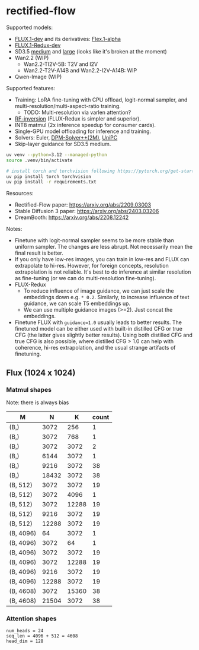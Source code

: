 # rectified-flow

Supported models:

- [FLUX.1-dev](https://huggingface.co/black-forest-labs/FLUX.1-dev) and its derivatives: [Flex.1-alpha](https://huggingface.co/ostris/Flex.1-alpha)
- [FLUX.1-Redux-dev](https://huggingface.co/black-forest-labs/FLUX.1-Redux-dev)
- SD3.5 [medium](https://huggingface.co/stabilityai/stable-diffusion-3.5-medium) and [large](https://huggingface.co/stabilityai/stable-diffusion-3.5-large) (looks like it's broken at the moment)
- Wan2.2 (WIP)
  - Wan2.2-TI2V-5B: T2V and I2V
  - Wan2.2-T2V-A14B and Wan2.2-I2V-A14B: WIP
- Qwen-Image (WIP)

Supported features:

- Training: LoRA fine-tuning with CPU offload, logit-normal sampler, and multi-resolution/multi-aspect-ratio training.
  - TODO: Multi-resolution via varlen attention?
- [RF-inversion](https://arxiv.org/abs/2410.10792) (FLUX-Redux is simpler and superior).
- INT8 matmul (2x inference speedup for consumer cards).
- Single-GPU model offloading for inference and training.
- Solvers: Euler, [DPM-Solver++(2M)](https://arxiv.org/abs/2211.01095), [UniPC](https://arxiv.org/abs/2302.04867)
- Skip-layer guidance for SD3.5 medium.

```bash
uv venv --python=3.12 --managed-python
source .venv/bin/activate

# install torch and torchvision following https://pytorch.org/get-started/locally/
uv pip install torch torchvision
uv pip install -r requirements.txt
```

Resources:

- Rectified-Flow paper: https://arxiv.org/abs/2209.03003
- Stable Diffusion 3 paper: https://arxiv.org/abs/2403.03206
- DreamBooth: https://arxiv.org/abs/2208.12242

Notes:

- Finetune with logit-normal sampler seems to be more stable than uniform sampler. The changes are less abrupt. Not necessarily mean the final result is better.
- If you only have low-res images, you can train in low-res and FLUX can extrapolate to hi-res. However, for foreign concepts, resolution extrapolation is not reliable. It's best to do inference at similar resolution as fine-tuning (or we can do multi-resolution fine-tuning).
- FLUX-Redux
  - To reduce influence of image guidance, we can just scale the embeddings down e.g. `* 0.2`. Similarly, to increase influence of text guidance, we can scale T5 embeddings up.
  - We can use multiple guidance images (>=2). Just concat the embeddings.
- Finetune FLUX with `guidance=1.0` usually leads to better results. The finetuned model can be either used with built-in distilled CFG or true CFG (the latter gives slightly better results). Using both distilled CFG and true CFG is also possible, where distilled CFG > 1.0 can help with coherence, hi-res extrapolation, and the usual strange artifacts of finetuning.

## Flux (1024 x 1024)

### Matmul shapes

Note: there is always bias

M|N|K|count
---|---|---|---
(B,)|3072|256|1
(B,)|3072|768|1
(B,)|3072|3072|2
(B,)|6144|3072|1
(B,)|9216|3072|38
(B,)|18432|3072|38
(B, 512)|3072|3072|19
(B, 512)|3072|4096|1
(B, 512)|3072|12288|19
(B, 512)|9216|3072|19
(B, 512)|12288|3072|19
(B, 4096)|64|3072|1
(B, 4096)|3072|64|1
(B, 4096)|3072|3072|19
(B, 4096)|3072|12288|19
(B, 4096)|9216|3072|19
(B, 4096)|12288|3072|19
(B, 4608)|3072|15360|38
(B, 4608)|21504|3072|38

### Attention shapes

```
num_heads = 24
seq_len = 4096 + 512 = 4608
head_dim = 128
```
